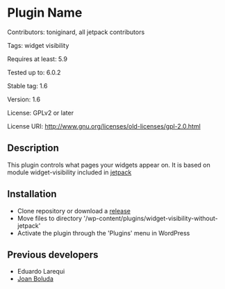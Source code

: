 # Plugin Name
Contributors: toniginard, all jetpack contributors

Tags: widget visibility 

Requires at least: 5.9

Tested up to: 6.0.2

Stable tag: 1.6

Version: 1.6

License: GPLv2 or later

License URI: http://www.gnu.org/licenses/old-licenses/gpl-2.0.html


## Description

This plugin controls what pages your widgets appear on. It is based on module widget-visibility
included in [jetpack](https://wordpress.org/plugins/jetpack/)


## Installation

- Clone repository or download a [release](https://github.com/toniginard/wordpress-widget-visibility-without-jetpack/releases/)
- Move files to directory '/wp-content/plugins/widget-visibility-without-jetpack'
- Activate the plugin through the 'Plugins' menu in WordPress


## Previous developers

- Eduardo Larequi
- [Joan Boluda](https://boluda.com/)
